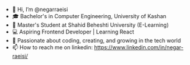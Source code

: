 - 👋 Hi, I’m @negarraeisi
- 🎓 Bachelor's in Computer Engineering, University of Kashan
- 📖 Master's Student at Shahid Beheshti University (E-Learning)
- 💻 Aspiring Frontend Developer | Learning React
- 🚀 Passionate about coding, creating, and growing in the tech world
- 📫 How to reach me on linkedin: https://www.linkedin.com/in/negar-raeisi/


